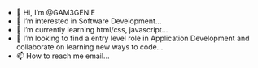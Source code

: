 - 👋 Hi, I’m @GAM3GENIE
- 👀 I’m interested in Software Development...
- 🌱 I’m currently learning html/css, javascript...
- 💞️ I’m looking to find a entry level role in Application Development and collaborate on learning new ways to code...
- 📫 How to reach me email...

<!---
GAM3GENIE/GAM3GENIE is a ✨ special ✨ repository because its `README.md` (this file) appears on your GitHub profile.
You can click the Preview link to take a look at your changes.
--->
